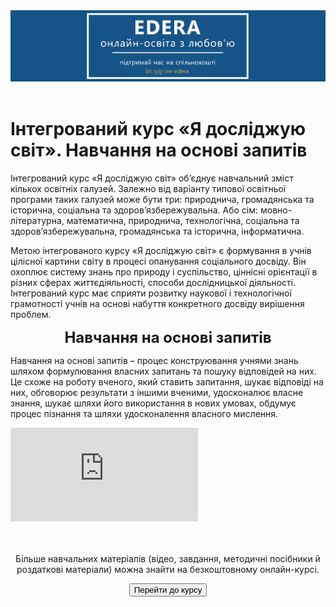 <div align="center">
<a href="https://biggggidea.com/project/edera-onlajn-osvita-z-lyubovyu/" target="_blank"><img src="000.png" width="1000" /></a>
</div>
<br>

<h1>Інтегрований курс «Я досліджую світ». Навчання на основі запитів</h1>

<p>Інтегрований курс «Я досліджую світ» об’єднує навчальний зміст кількох освітніх галузей. Залежно від варіанту типової освітньої програми таких галузей може бути три: природнича, громадянська та історична, соціальна та здоров’язбережувальна. Або сім: мовно-літературна, математична, природнича, технологічна, соціальна та здоров’язбережувальна, громадянська та історична, інформатична.
</p>

<p>Метою інтегрованого курсу «Я досліджую світ» є  формування в учнів цілісної картини світу в процесі опанування соціального досвіду. Він охоплює систему знань про природу і суспільство, ціннісні орієнтації в різних сферах життєдіяльності, способи дослідницької діяльності. Інтегрований курс має сприяти розвитку наукової і технологічної грамотності учнів на основі набуття конкретного досвіду вирішення проблем.</p>
<p align="center"><span style=" font-size: 18pt;"><b>Навчання на основі запитів</b></span></p>

<p>Навчання на основі запитів – процес конструювання учнями знань шляхом формулювання власних запитань та пошуку відповідей на них. Це схоже на роботу вченого, який ставить запитання, шукає відповіді на них, обговорює результати з іншими вченими, удосконалює власне знання, шукає шляхи його використання в нових умовах, обдумує процес пізнання та шляхи удосконалення власного мислення.</p>
<div class="embed-responsive embed-responsive-16by9">
<iframe class="embed-responsive-item" src="https://www.youtube.com/embed/4S-VXV7Lw6M" frameborder="0" allowfullscreen></iframe>
</div>
<br>

<div class="eoz-text">
	<br>
	<p align="center">Більше навчальних матеріалів (відео, завдання, методичні посібники й роздаткові матеріали) можна знайти на безкоштовному онлайн-курсі.</p>
<p><center><a href="https://courses.ed-era.com/courses/course-v1:MON-EDERA-OSVITORIA+ST101+st101/about" target="_blank"><button type="button" class="btn btn-primary" aria-haspopup="true" aria-expanded="false">Перейти до курсу</button></a></center></p>
</div>